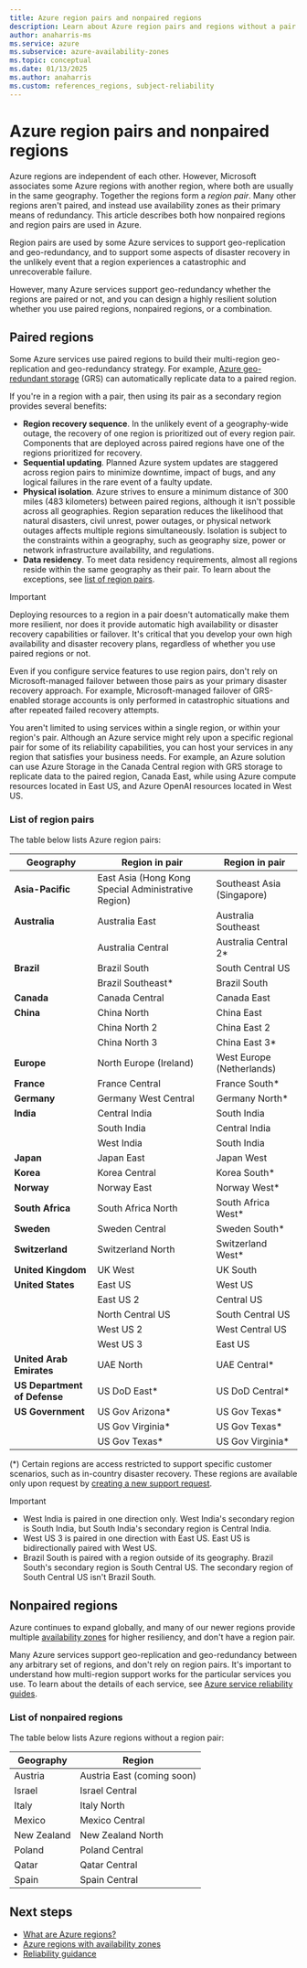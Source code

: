 ```yaml
---
title: Azure region pairs and nonpaired regions
description: Learn about Azure region pairs and regions without a pair.
author: anaharris-ms
ms.service: azure
ms.subservice: azure-availability-zones
ms.topic: conceptual
ms.date: 01/13/2025
ms.author: anaharris
ms.custom: references_regions, subject-reliability
---
```


# Azure region pairs and nonpaired regions

Azure regions are independent of each other. However, Microsoft associates some Azure regions with another region, where both are usually in the same geography. Together the regions form a *region pair*. Many other regions aren't paired, and instead use availability zones as their primary means of redundancy. This article describes both how nonpaired regions and region pairs are used in Azure.

Region pairs are used by some Azure services to support geo-replication and geo-redundancy, and to support some aspects of disaster recovery in the unlikely event that a region experiences a catastrophic and unrecoverable failure.

However, many Azure services support geo-redundancy whether the regions are paired or not, and you can design a highly resilient solution whether you use paired regions, nonpaired regions, or a combination.

## Paired regions

Some Azure services use paired regions to build their multi-region geo-replication and geo-redundancy strategy. For example, [Azure geo-redundant storage](../storage/common/storage-redundancy.md#geo-redundant-storage) (GRS) can automatically replicate data to a paired region.

If you're in a region with a pair, then using its pair as a secondary region provides several benefits:

- **Region recovery sequence**. In the unlikely event of a geography-wide outage, the recovery of one region is prioritized out of every region pair. Components that are deployed across paired regions have one of the regions prioritized for recovery.
- **Sequential updating**. Planned Azure system updates are staggered across region pairs to minimize downtime, impact of bugs, and any logical failures in the rare event of a faulty update.
- **Physical isolation**. Azure strives to ensure a minimum distance of 300 miles (483 kilometers) between paired regions, although it isn't possible across all geographies. Region separation reduces the likelihood that natural disasters, civil unrest, power outages, or physical network outages affects multiple regions simultaneously. Isolation is subject to the constraints within a geography, such as geography size, power or network infrastructure availability, and regulations.
- **Data residency**. To meet data residency requirements, almost all regions reside within the same geography as their pair. To learn about the exceptions, see [list of region pairs](#list-of-region-pairs).

> [!IMPORTANT]
> Deploying resources to a region in a pair doesn't automatically make them more resilient, nor does it provide automatic high availability or disaster recovery capabilities or failover. It's critical that you develop your own high availability and disaster recovery plans, regardless of whether you use paired regions or not.
>
> Even if you configure service features to use region pairs, don't rely on Microsoft-managed failover between those pairs as your primary disaster recovery approach. For example, Microsoft-managed failover of GRS-enabled storage accounts is only performed in catastrophic situations and after repeated failed recovery attempts.

You aren't limited to using services within a single region, or within your region's pair. Although an Azure service might rely upon a specific regional pair for some of its reliability capabilities, you can host your services in any region that satisfies your business needs. For example, an Azure solution can use Azure Storage in the Canada Central region with GRS storage to replicate data to the paired region, Canada East, while using Azure compute resources located in East US, and Azure OpenAI resources located in West US.

### List of region pairs

The table below lists Azure region pairs:

| Geography | Region in pair | Region in pair |
| --- | --- | --- |
| **Asia-Pacific** | East Asia (Hong Kong Special Administrative Region) | Southeast Asia (Singapore) |
| **Australia** | Australia East | Australia Southeast |
| | Australia Central | Australia Central 2\* |
| **Brazil** | Brazil South | South Central US |
| | Brazil Southeast\* | Brazil South |
| **Canada** | Canada Central | Canada East |
| **China** | China North | China East |
| | China North 2 | China East 2 |
| | China North 3 | China East 3\* |
| **Europe** | North Europe (Ireland) | West Europe (Netherlands) |
| **France** | France Central | France South\* |
| **Germany** | Germany West Central | Germany North\* |
| **India** | Central India | South India |
| |South India | Central India |
| | West India | South India |
| **Japan** | Japan East | Japan West |
| **Korea** | Korea Central | Korea South\* |
| **Norway** | Norway East | Norway West\* |
| **South Africa** | South Africa North | South Africa West\* |
| **Sweden** | Sweden Central | Sweden South\* |
| **Switzerland** | Switzerland North | Switzerland West\* |
| **United Kingdom** | UK West | UK South |
| **United States** | East US | West US |
| | East US 2 | Central US |
| | North Central US | South Central US |
| | West US 2 | West Central US |
| | West US 3 | East US |
| **United Arab Emirates** | UAE North | UAE Central\* |
| **US Department of Defense** | US DoD East\* | US DoD Central\* |
| **US Government** | US Gov Arizona\* | US Gov Texas\* |
| | US Gov Virginia\* | US Gov Texas\* |
| | US Gov Texas\* | US Gov Virginia\* |

(\*) Certain regions are access restricted to support specific customer scenarios, such as in-country disaster recovery. These regions are available only upon request by [creating a new support request](/troubleshoot/azure/general/region-access-request-process#reserved-access-regions).

> [!IMPORTANT]
> - West India is paired in one direction only. West India's secondary region is South India, but South India's secondary region is Central India.
> - West US 3 is paired in one direction with East US. East US is bidirectionally paired with West US.
> - Brazil South is paired with a region outside of its geography. Brazil South's secondary region is South Central US. The secondary region of South Central US isn't Brazil South.

## Nonpaired regions

Azure continues to expand globally, and many of our newer regions provide multiple [availability zones](./availability-zones-overview.md) for higher resiliency, and don't have a region pair.

Many Azure services support geo-replication and geo-redundancy between any arbitrary set of regions, and don't rely on region pairs. It's important to understand how multi-region support works for the particular services you use. To learn about the details of each service, see [Azure service reliability guides](./overview-reliability-guidance.md).

### List of nonpaired regions

The table below lists Azure regions without a region pair:

| Geography | Region |
|-----|----|
| Austria | Austria East (coming soon) |
| Israel | Israel Central|
| Italy | Italy North|
| Mexico | Mexico Central |
| New Zealand | New Zealand North |
| Poland | Poland Central |
| Qatar | Qatar Central |
| Spain | Spain Central|

## Next steps

- [What are Azure regions?](./regions-overview.md)
- [Azure regions with availability zones](availability-zones-region-support.md)
- [Reliability guidance](./reliability-guidance-overview.md)
